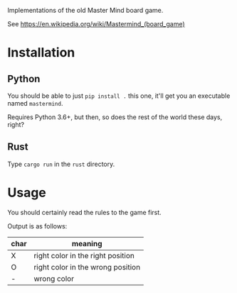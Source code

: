 Implementations of the old Master Mind board game.

See https://en.wikipedia.org/wiki/Mastermind_(board_game)

Installation
============

Python
------

You should be able to just `pip install .` this one, it'll get you an executable
named `mastermind`.

Requires Python 3.6+, but then, so does the rest of the world these days, right?

Rust
----

Type `cargo run` in the `rust` directory.

Usage
=====

You should certainly read the rules to the game first.

Output is as follows:

| char | meaning                           |
| ---- | --------------------------------- |
| X    | right color in the right position |
| O    | right color in the wrong position |
| -    | wrong color                       |
